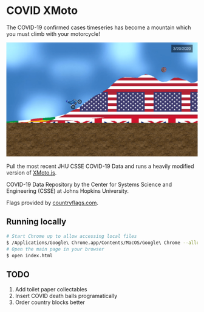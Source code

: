 # COVID XMoto

The COVID-19 confirmed cases timeseries has become a mountain which you must climb with your motorcycle!

![Example screenshot](/example/example_1.png)

Pull the most recent JHU CSSE COVID-19 Data and runs a heavily modified version of [XMoto.js](https://github.com/MichaelHoste/xmoto.js).

COVID-19 Data Repository by the Center for Systems Science and Engineering (CSSE) at Johns Hopkins University.

Flags provided by [countryflags.com](https://www.countryflags.com/).

## Running locally

```bash
# Start Chrome up to allow accessing local files
$ /Applications/Google\ Chrome.app/Contents/MacOS/Google\ Chrome --allow-file-access-from-files
# Open the main page in your browser
$ open index.html
```

## TODO

1. Add toilet paper collectables
2. Insert COVID death balls programatically
3. Order country blocks better
